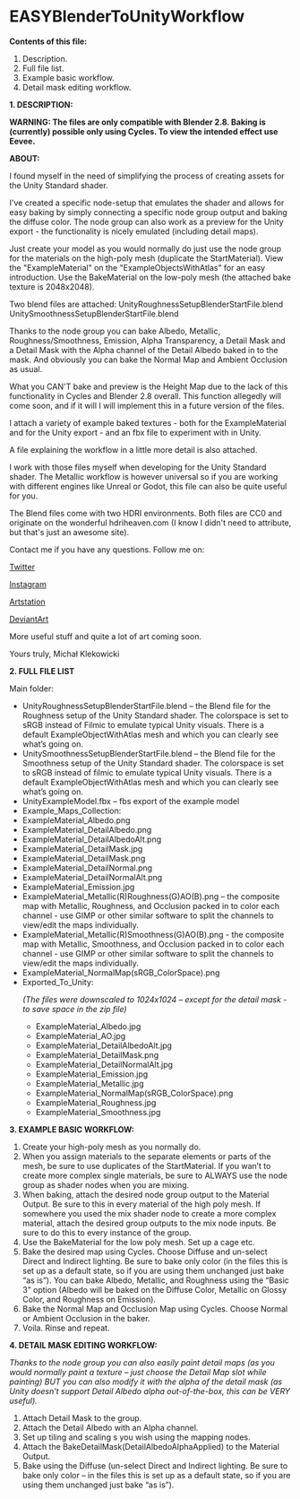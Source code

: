 # EASYBlenderToUnityWorkflow

<b>Contents of this file:</b>
<ol>
<li>Description.</li>
<li>Full file list.</li>
<li>Example basic workflow.</li>
<li>Detail mask editing workflow.</li>
</ol>



<b>1. DESCRIPTION:</b>

<b>WARNING: The files are only compatible with Blender 2.8. Baking is (currently) possible only using Cycles. To view the intended effect use Eevee.</b>

<b>ABOUT:</b>

I found myself in the need of simplifying the process of creating assets for the Unity Standard shader.

I've created a specific node-setup that emulates the shader and allows for easy baking by simply connecting a specific node group output and baking the diffuse color. The node group can also work as a preview for the Unity export - the functionality is nicely emulated (including detail maps).

Just create your model as you would normally do just use the node group for the materials on the high-poly mesh (duplicate the StartMaterial). View the "ExampleMaterial" on the "ExampleObjectsWithAtlas" for an easy introduction. Use the BakeMaterial on the low-poly mesh (the attached bake texture is 2048x2048).

Two blend files are attached:
UnityRoughnessSetupBlenderStartFile.blend
UnitySmoothnessSetupBlenderStartFile.blend

Thanks to the node group you can bake Albedo, Metallic, Roughness/Smoothness, Emission, Alpha Transparency, a Detail Mask and a Detail Mask with the Alpha channel of the Detail Albedo baked in to the mask. And obviously you can bake the Normal Map and Ambient Occlusion as usual.

What you CAN'T bake and preview is the Height Map due to the lack of this functionality in Cycles and Blender 2.8 overall. This function allegedly will come soon, and if it will I will implement this in a future version of the files.

I attach a variety of example baked textures - both for the ExampleMaterial and for the Unity export - and an fbx file to experiment with in Unity.

A file explaining the workflow in a little more detail is also attached.

I work with those files myself when developing for the Unity Standard shader. The Metallic workflow is however universal so if you are working with different engines like Unreal or Godot, this file can also be quite useful for you.

The Blend files come with two HDRI environments. Both files are CC0 and originate on the wonderful hdriheaven.com (I know I didn't need to attribute, but that's just an awesome site).

Contact me if you have any questions.
Follow me on:

<a href="https://twitter.com/TheRuleOfMike">Twitter</a>

<a href="https://www.instagram.com/theruleofmike/">Instagram</a>

<a href="https://www.artstation.com/theruleofmike">Artstation</a>

<a href="https://www.deviantart.com/theruleofmike">DeviantArt</a>

More useful stuff and quite a lot of art coming soon.

Yours truly,
Michał Klekowicki


<b>2. FULL FILE LIST</b>

Main folder:

<ul>
<li>UnityRoughnessSetupBlenderStartFile.blend – the Blend file for the Roughness setup of the Unity Standard shader. The colorspace is set to sRGB instead of Filmic to emulate typical Unity visuals. There is a default ExampleObjectWithAtlas mesh and which you can clearly see what’s going on.

<li>UnitySmoothnessSetupBlenderStartFile.blend – the Blend file for the Smoothness setup of the Unity Standard shader. The colorspace is set to sRGB instead of filmic to emulate typical Unity visuals. There is a default ExampleObjectWithAtlas mesh and which you can clearly see what’s going on.

<li>UnityExampleModel.fbx – fbs export of the example model

<li>Example_Maps_Collection:

<li>ExampleMaterial_Albedo.png

<li>ExampleMaterial_DetailAlbedo.png

<li>ExampleMaterial_DetailAlbedoAlt.png

<li>ExampleMaterial_DetailMask.jpg

<li>ExampleMaterial_DetailMask.png

<li>ExampleMaterial_DetailNormal.png

<li>ExampleMaterial_DetailNormalAlt.png

<li>ExampleMaterial_Emission.jpg

<li>ExampleMaterial_Metallic(R)Roughness(G)AO(B).png – the composite map with Metallic, Roughness, and Occlusion packed in to color each channel - use GIMP or other similar software to split the channels to view/edit the maps individually.

<li>ExampleMaterial_Metallic(R)Smoothness(G)AO(B).png -  the composite map with Metallic, Smoothness, and Occlusion packed in to color each channel - use GIMP or other similar software to split the channels to view/edit the maps individually.

<li>ExampleMaterial_NormalMap(sRGB_ColorSpace).png

<li>Exported_To_Unity:



<i>(The files were downscaled to 1024x1024 – except for the detail mask - to save space in the zip file)</i>

<ul>

<li>ExampleMaterial_Albedo.jpg

<li>ExampleMaterial_AO.jpg

<li>ExampleMaterial_DetailAlbedoAlt.jpg

<li>ExampleMaterial_DetailMask.png

<li>ExampleMaterial_DetailNormalAlt.jpg

<li>ExampleMaterial_Emission.jpg

<li>ExampleMaterial_Metallic.jpg

<li>ExampleMaterial_NormalMap(sRGB_ColorSpace).png

<li>ExampleMaterial_Roughness.jpg

<li>ExampleMaterial_Smoothness.jpg

</ul>
</ul>
<b>3. EXAMPLE BASIC WORKFLOW:</b>

<ol>
<li>Create your high-poly mesh as you normally do.

<li>When you assign materials to the separate elements or parts of the mesh, be sure to use duplicates of the StartMaterial. If you wan’t to create more complex single materials, be sure to ALWAYS use the node group as shader nodes when you are mixing.

<li>When baking, attach the desired node group output to the Material Output. Be sure to this in every material of the high poly mesh. If somewhere you used the mix shader node to create a more complex material, attach the desired group outputs to the mix node inputs. Be sure to do this to every instance of the group.

<li>Use the BakeMaterial for the low poly mesh. Set up a cage etc.

<li>Bake the desired map using Cycles. Choose Diffuse and un-select Direct and Indirect lighting. Be sure to bake only color (in the files this is set up as a default state, so if you are using them unchanged just bake “as is”). You can bake Albedo, Metallic, and Roughness using the “Basic 3” option (Albedo will be baked on the Diffuse Color, Metallic on Glossy Color, and Roughness on Emission).

<li>Bake the Normal Map and Occlusion Map using Cycles. Choose Normal or Ambient Occlusion in the baker.

<li>Voila. Rinse and repeat.
</ol>

<b>4. DETAIL MASK EDITING WORKFLOW:</b>

<i>Thanks to the node group you can also easily paint detail maps (as you would normally paint a texture – just choose the Detail Map slot while painting) BUT you can also modify it with the alpha of the detail mask (as Unity doesn’t support Detail Albedo alpha out-of-the-box, this can be VERY useful).</i>

<ol>
<li>Attach Detail Mask to the group.

<li>Attach the Detail Albedo with an Alpha channel.

<li>Set up tiling and scaling s you wish using the mapping nodes.

<li>Attach the BakeDetailMask(DetailAlbedoAlphaApplied) to the Material Output.

<li>Bake using the Diffuse (un-select Direct and Indirect lighting. Be sure to bake only color – in the files this is set up as a default state, so if you are using them unchanged just bake “as is”).
</ol>
